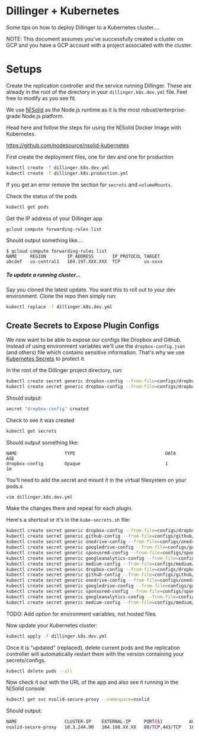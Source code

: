 # Dillinger + Kubernetes

Some tips on how to deploy Dillinger to a Kubernetes cluster....

NOTE: This document assumes you've successfully created a cluster on GCP and you have a GCP account with a project associated with the cluster.

# Setups

Create the replication controller and the service running Dillinger.  These are already in the root of the directory in your `dillinger.k8s.dev.yml` file.  Feel free to modify as you see fit.

We use [N|Solid](https://nodesource.com/products/nsolid) as the Node.js runtime as it is the most robust/enterprise-grade Node.js platform.

Head here and follow the steps for using the N|Solid Docker Image with Kubernetes.

https://github.com/nodesource/nsolid-kubernetes

First create the deployment files, one for dev and one for production

```sh
kubectl create -f dillinger.k8s.dev.yml
kubectl create -f dillinger.k8s.production.yml
```

If you get an error remove the section for `secrets` and `volumeMounts`.

Check the status of the pods

```sh
kubectl get pods
```

Get the IP address of your Dillinger app

```sh
gcloud compute forwarding-rules list
```

Should output something like....

```
$ gcloud compute forwarding-rules list
NAME     REGION        IP_ADDRESS       IP_PROTOCOL TARGET
abcdef   us-central1   104.197.XXX.XXX  TCP         us-xxxx
```

##### To update a running cluster...

Say you cloned the latest update.  You want this to roll out to your dev environment.  Clone the repo then simply run:

```sh
kubectl replace -f dillinger.k8s.dev.yml
```

## Create Secrets to Expose Plugin Configs

We now want to be able to expose our configs like Dropbox and Github.  Instead of using environment variables we'll use the `dropbox-config.json` (and others) file which contains sensitive information.  That's why we use [Kubernetes Secrets](http://kubernetes.io/docs/user-guide/secrets/#creating-your-own-secrets) to protect it.

In the root of the Dillinger project directory, run:

```sh
kubectl create secret generic dropbox-config --from-file=configs/dropbox/dropbox-config.json --namespace=dillinger-dev
kubectl create secret generic dropbox-config --from-file=configs/dropbox/dropbox-config.json --namespace=dillinger-prod
```

Should output:

```sh
secret "dropbox-config" created
```

Check to see it was created

```sh
kubectl get secrets
```

Should output something like:

```
NAME                  TYPE                                  DATA      AGE
dropbox-config        Opaque                                1         1m
```

You'll need to add the secret and mount it in the virtual filesystem on your pods.s

```sh
vim dillinger.k8s.dev.yml
```
Make the changes there and repeat for each plugin.

Here's a shortcut or it's in the `kube-secrets.sh` file:

```sh
kubectl create secret generic dropbox-config --from-file=configs/dropbox/dropbox-config.json --namespace=dillinger-dev
kubectl create secret generic github-config --from-file=configs/github/github-config.json --namespace=dillinger-dev
kubectl create secret generic onedrive-config --from-file=configs/onedrive/onedrive-config.json --namespace=dillinger-dev
kubectl create secret generic googledrive-config --from-file=configs/googledrive/googledrive-config.json --namespace=dillinger-dev
kubectl create secret generic sponsored-config --from-file=configs/sponsored/sponsored-config.json --namespace=dillinger-dev
kubectl create secret generic googleanalytics-config --from-file=configs/googleanalytics/googleanalytics-config.json --namespace=dillinger-dev
kubectl create secret generic medium-config --from-file=configs/medium/medium-config.json --namespace=dillinger-dev
kubectl create secret generic dropbox-config --from-file=configs/dropbox/dropbox-config.json --namespace=dillinger-prod
kubectl create secret generic github-config --from-file=configs/github/github-config.json --namespace=dillinger-prod
kubectl create secret generic onedrive-config --from-file=configs/onedrive/onedrive-config.json --namespace=dillinger-prod
kubectl create secret generic googledrive-config --from-file=configs/googledrive/googledrive-config.json --namespace=dillinger-prod
kubectl create secret generic sponsored-config --from-file=configs/sponsored/sponsored-config.json --namespace=dillinger-prod
kubectl create secret generic googleanalytics-config --from-file=configs/googleanalytics/googleanalytics-config.json --namespace=dillinger-prod
kubectl create secret generic medium-config --from-file=configs/medium/medium-config.json --namespace=dillinger-prod
```


TODO: Add option for environment variables, not hosted files.

Now update your Kubernetes cluster:

 ```sh
kubectl apply -f dillinger.k8s.dev.yml
```

Once it is "updated" (replaced), delete current pods and the replication controller will automatically restart them with the version containing your secrets/configs.

```sh
kubectl delete pods --all
``` 

Now check it out with the URL of the app and also see it running in the N|Solid console

```sh
kubectl get svc nsolid-secure-proxy --namespace=nsolid
```
Should output:

```sh
NAME                  CLUSTER-IP    EXTERNAL-IP     PORT(S)          AGE
nsolid-secure-proxy   10.3.244.90   104.198.XX.XX   80/TCP,443/TCP   16h
```